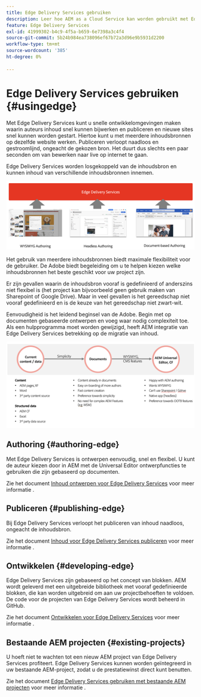 ```yaml
---
title: Edge Delivery Services gebruiken
description: Leer hoe AEM as a Cloud Service kan worden gebruikt met Edge Delivery Services.
feature: Edge Delivery Services
exl-id: 41999302-b4c9-4f5a-b659-6e7398a3c4f4
source-git-commit: 5b24b984ea738096ef67b72a3d96e9b5931d2200
workflow-type: tm+mt
source-wordcount: '385'
ht-degree: 0%

---
```



# Edge Delivery Services gebruiken {#usingedge}

Met Edge Delivery Services kunt u snelle ontwikkelomgevingen maken waarin auteurs inhoud snel kunnen bijwerken en publiceren en nieuwe sites snel kunnen worden gestart. Hiertoe kunt u met meerdere inhoudsbronnen op dezelfde website werken. Publiceren verloopt naadloos en gestroomlijnd, ongeacht de gekozen bron. Het duurt dus slechts een paar seconden om van bewerken naar live op internet te gaan.

Edge Delivery Services worden losgekoppeld van de inhoudsbron en kunnen inhoud van verschillende inhoudsbronnen innemen.

![Inhoudsbronnen voor Edge Delivery](assets/content-sources.png)

Het gebruik van meerdere inhoudsbronnen biedt maximale flexibiliteit voor de gebruiker. De Adobe biedt begeleiding om u te helpen kiezen welke inhoudsbronnen het beste geschikt voor uw project zijn.

Er zijn gevallen waarin de inhoudsbron vooraf is gedefinieerd of anderszins niet flexibel is (het project kan bijvoorbeeld geen gebruik maken van Sharepoint of Google Drive). Maar in veel gevallen is het gereedschap niet vooraf gedefinieerd en is de keuze van het gereedschap niet zwart-wit.

Eenvoudigheid is het leidend beginsel van de Adobe. Begin met op documenten gebaseerde ontwerpen en voeg waar nodig complexiteit toe. Als een hulpprogramma moet worden gewijzigd, heeft AEM integratie van Edge Delivery Services betrekking op de migratie van inhoud.

![Flexibiliteit inhoudsbron](assets/content-source-flexiblity.png)

## Authoring {#authoring-edge}

Met Edge Delivery Services is ontwerpen eenvoudig, snel en flexibel. U kunt de auteur kiezen door in AEM met de Universal Editor ontwerpfuncties te gebruiken die zijn gebaseerd op documenten.

Zie het document [Inhoud ontwerpen voor Edge Delivery Services](authoring.md) voor meer informatie .

## Publiceren {#publishing-edge}

Bij Edge Delivery Services verloopt het publiceren van inhoud naadloos, ongeacht de inhoudsbron.

Zie het document [Inhoud voor Edge Delivery Services publiceren](publishing.md) voor meer informatie .

## Ontwikkelen {#developing-edge}

Edge Delivery Services zijn gebaseerd op het concept van blokken. AEM wordt geleverd met een uitgebreide bibliotheek met vooraf gedefinieerde blokken, die kan worden uitgebreid om aan uw projectbehoeften te voldoen. De code voor de projecten van Edge Delivery Services wordt beheerd in GitHub.

Zie het document [Ontwikkelen voor Edge Delivery Services](developing.md) voor meer informatie .

## Bestaande AEM projecten {#existing-projects}

U hoeft niet te wachten tot een nieuw AEM project van Edge Delivery Services profiteert. Edge Delivery Services kunnen worden geïntegreerd in uw bestaande AEM-project, zodat u de prestatiewinst direct kunt benutten.

Zie het document [Edge Delivery Services gebruiken met bestaande AEM projecten](existing-projects.md) voor meer informatie .
